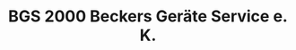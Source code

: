 ---
title: "BGS 2000 Beckers Geräte Service e. K."
url: /berlin/bgs-2000-beckers-geraete-service-e-k/
shop: Elektrisch
---
